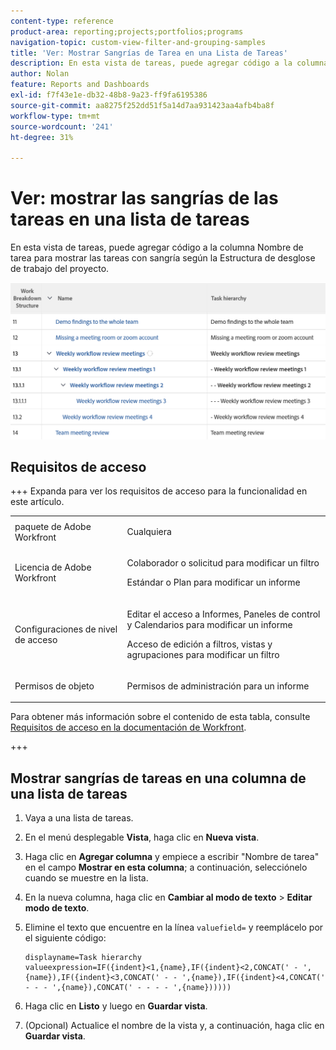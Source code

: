 ```yaml
---
content-type: reference
product-area: reporting;projects;portfolios;programs
navigation-topic: custom-view-filter-and-grouping-samples
title: 'Ver: Mostrar Sangrías de Tarea en una Lista de Tareas'
description: En esta vista de tareas, puede agregar código a la columna Nombre de tarea para mostrar las tareas con sangría según la Estructura de desglose de trabajo del proyecto.
author: Nolan
feature: Reports and Dashboards
exl-id: f7f43e1e-db32-48b8-9a23-ff9fa6195386
source-git-commit: aa8275f252dd51f5a14d7aa931423aa4afb4ba8f
workflow-type: tm+mt
source-wordcount: '241'
ht-degree: 31%

---
```


# Ver: mostrar las sangrías de las tareas en una lista de tareas

<!--Audited: 11/2024-->

En esta vista de tareas, puede agregar código a la columna Nombre de tarea para mostrar las tareas con sangría según la Estructura de desglose de trabajo del proyecto.

![Ver sangría de tarea](assets/view-text-mode-indentation-task-list-350x171.png)

## Requisitos de acceso

+++ Expanda para ver los requisitos de acceso para la funcionalidad en este artículo. 

<table style="table-layout:auto"> 
 <col> 
 <col> 
 <tbody> 
  <tr> 
   <td role="rowheader">paquete de Adobe Workfront</td> 
   <td> <p>Cualquiera</p> </td> 
  </tr> 
  <tr> 
   <td role="rowheader">Licencia de Adobe Workfront</td> 
   <td> 
   <p>Colaborador o solicitud para modificar un filtro </p>
   <p>Estándar o Plan para modificar un informe</p>
  </tr> 
  <tr> 
   <td role="rowheader">Configuraciones de nivel de acceso</td> 
   <td> <p>Editar el acceso a Informes, Paneles de control y Calendarios para modificar un informe</p> <p>Acceso de edición a filtros, vistas y agrupaciones para modificar un filtro</p> </td> 
  </tr> 
  <tr> 
   <td role="rowheader">Permisos de objeto</td> 
   <td> <p>Permisos de administración para un informe</p>  </td> 
  </tr> 
 </tbody> 
</table>

Para obtener más información sobre el contenido de esta tabla, consulte [Requisitos de acceso en la documentación de Workfront](/help/quicksilver/administration-and-setup/add-users/access-levels-and-object-permissions/access-level-requirements-in-documentation.md).

+++

## Mostrar sangrías de tareas en una columna de una lista de tareas

1. Vaya a una lista de tareas.
1. En el menú desplegable **Vista**, haga clic en **Nueva vista**.

1. Haga clic en **Agregar columna** y empiece a escribir &quot;Nombre de tarea&quot; en el campo **Mostrar en esta columna**; a continuación, selecciónelo cuando se muestre en la lista.

1. En la nueva columna, haga clic en **Cambiar al modo de texto** > **Editar modo de texto**.
1. Elimine el texto que encuentre en la línea `valuefield=` y reemplácelo por el siguiente código:

   ```
   displayname=Task hierarchy
   valueexpression=IF({indent}<1,{name},IF({indent}<2,CONCAT(' - ',{name}),IF({indent}<3,CONCAT(' - - ',{name}),IF({indent}<4,CONCAT(' - - - ',{name}),CONCAT(' - - - - ',{name})))))
   ```

1. Haga clic en **Listo** y luego en **Guardar vista**.
1. (Opcional) Actualice el nombre de la vista y, a continuación, haga clic en **Guardar vista**.
